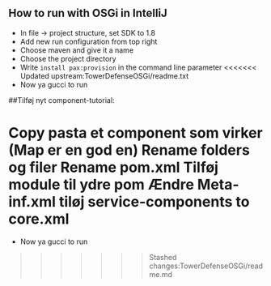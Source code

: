 ## How to run with OSGi in IntelliJ
- In file -> project structure, set SDK to 1.8
- Add new run configuration from top right
- Choose maven and give it a name
- Choose the project directory
- Write `install pax:provision` in the command line parameter
<<<<<<< Updated upstream:TowerDefenseOSGi/readme.txt
- Now ya gucci to run


##Tilføj nyt component-tutorial:

Copy pasta et component som virker (Map er en god en)
Rename folders og filer
Rename pom.xml
Tilføj module til ydre pom
Ændre Meta-inf.xml
tiløj service-components to core.xml
=======
- Now ya gucci to run
>>>>>>> Stashed changes:TowerDefenseOSGi/readme.md
